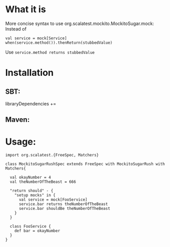 # What it is

More concise syntax to use org.scalatest.mockito.MockitoSugar.mock:
Instead of
```
val service = mock[Service]
when(service.method()).thenReturn(stubbedValue)
```
Use `service.method returns stubbedValue`

# Installation
## SBT:
libraryDependencies +=

## Maven:

# Usage:

```
import org.scalatest.{FreeSpec, Matchers}

class MockitoSugarRushSpec extends FreeSpec with MockitoSugarRush with Matchers{

  val okayNumber = 4
  val theNumberOfTheBeast = 666

  "return should" - {
    "setup mocks" in {
      val service = mock[FooService]
      service.bar returns theNumberOfTheBeast
      service.bar shouldBe theNumberOfTheBeast
    }
  }

  class FooService {
    def bar = okayNumber
  }
}
```

